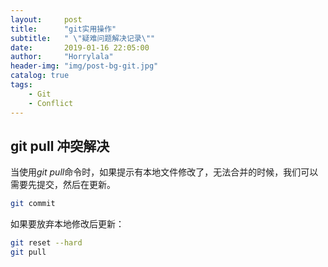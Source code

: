 ```yaml
---
layout:     post
title:      "git实用操作"
subtitle:   " \"疑难问题解决记录\""
date:       2019-01-16 22:05:00
author:     "Horrylala"
header-img: "img/post-bg-git.jpg"
catalog: true
tags:
    - Git
    - Conflict
---
```


## git pull 冲突解决
当使用*git pull*命令时，如果提示有本地文件修改了，无法合并的时候，我们可以需要先提交，然后在更新。
```bash
git commit
```

如果要放弃本地修改后更新：
```bash
git reset --hard
git pull
```